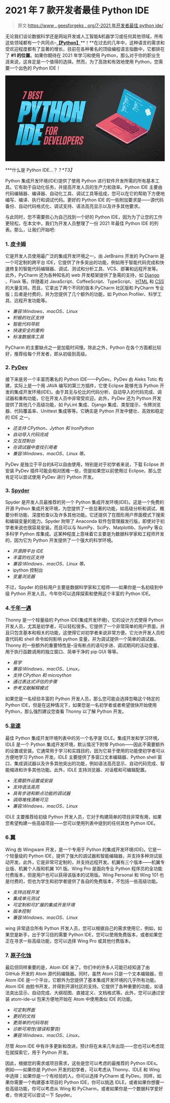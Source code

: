 # 2021 年 7 款开发者最佳 Python IDE

> 原文:[https://www . geesforgeks . org/7-2021 年开发者最佳 python ide/](https://www.geeksforgeeks.org/7-best-python-ide-for-developers-in-2021/)

无论我们谈论数据科学还是网站开发或人工智能&机器学习或任何其他领域，所有这些领域都有一个共同点–[**【Python】**](https://www.geeksforgeeks.org/python-programming-language/)**！**在过去的几年中，这种语言的需求和受欢迎程度都有了显著的增长，目前在各种著名的顶级编程语言指数中，它都排在了 **#1 的位置**。如果你期待在 2021 年学习和使用 Python，那么对于你的职业生涯来说，这肯定是一个值得的选择。然而，为了高效和有效地使用 Python，您需要一个出色的 Python IDE！

![7-Best-Python-IDE-For-Developers-in-2021](img/1a747bb5b60f0c640029e164160c99c4.png)

***什么是 Python IDE…？？**T3】*

Python 集成开发环境(IDE)提供了使用 Python 进行软件开发所需的所有基本工具。它有助于自动化任务，并提高开发人员的生产力和效率。Python IDE 主要由代码编辑器、编译器、自动化工具、调试工具等组成，您可以在它的帮助下方便地编写、编译、执行和调试代码。更好的 Python IDE 的一些附加要求是——源代码备份、自动代码格式化、调试支持、语法高亮显示以及许多其他要求。

与此同时，您不需要担心为自己找到一个好的 Python IDE，因为为了让您的工作更轻松，在本文中，我们为开发人员整理了一份 2021 年最佳 Python IDE 的列表。那么，让我们开始吧:

### 1\. [皮卡姆](https://www.jetbrains.com/pycharm/)

它是开发人员使用最广泛的集成开发环境之一。由 JetBrains 开发的 PyCharm 是一个可定制的跨平台 IDE，它提供了许多突出的功能，例如用于智能代码完成和快速修复的智能代码编辑器、调试、测试和分析工具、VCS、部署和远程开发等。此外，PyCharm 还为各种知名的 web 开发框架提供了急需的支持，如 [Django](https://www.geeksforgeeks.org/django-tutorial/) 、Flask 等。伴随着对 JavaScript、CoffeeScript、TypeScript、 [HTML](https://www.geeksforgeeks.org/html-tutorials/) 和 [CSS](https://www.geeksforgeeks.org/css-tutorials/) 的大量支持。而且，它拿出了两个不同的版本:PyCharm 社区版和 PyCharm 专业版；后者是付费的，并为您提供了几个额外的功能，如 Python Profiler、科学工具、远程开发功能等。

*   *兼容:Windows、macOS、Linux*
*   *积极的社区支持*
*   *智能代码导航*
*   *快速安全的重构*
*   *标准数据库工具*

PyCharm 的主要缺点之一是加载时间慢。除此之外，Python 在各个方面都比较好，推荐给每个开发者，即从初级到高级。

### 2. [PyDev](https://www.pydev.org/)

接下来是另一个丰富而著名的 Python IDE——PyDev。PyDev 由 Aleks Totic 构建，实际上是一个用 JAVA 编写的第三方插件，它使 Eclipse 能够充当 Python 开发的集成开发环境(IDE)。由于其无与伦比的代码分析、自动导入的代码完成、调试器和重构功能，它在开发人员中非常受欢迎。此外，PyDev 还为 Python 开发提供了其他几个高级功能，如 PyLint 集成、Django 集成、类型提示、令牌浏览器、代码覆盖率、Unittest 集成等等。它确实是 Python 开发中健壮、高效和稳定的 IDE 之一。

*   *还支持 CPython、Jython 和 IronPython*
*   *自动导入代码完成*
*   *交互控制台*
*   *在调试器中查找引用者*
*   *兼容:Windows、macOS、Linux 等。*

PyDev 是独立于平台的&可以自由使用，特别是对于初学者来说，下载 Eclipse 并安装 PyDev 插件可能会相对困难一些，但是如果您以前使用过 Eclipse，那么您肯定可以尝试使用 PyDev 进行 Python 开发。

### 3. [Spyder](https://www.spyder-ide.org/)

Spyder 是开发人员最推荐的另一个 Python 集成开发环境(IDE)。这是一个免费的开源 Python 集成开发环境，为您提供了一些显著的功能，如高级分析和调试、概要分析功能、深度检查以及许多其他功能。它还提供了在图形用户界面模式下搜索和编辑变量的能力。Spyder 附带了 Anaconda 软件包管理器发行版，即使对于初学者来说也很容易安装。而且可以与 NumPy、SciPy、Matplotlib、SymPy 等众多科学 Python 库集成。这某种程度上意味着它主要是为数据科学家和工程师开发的，因为它为 Python 开发提供了一个强大的科学环境。

*   *开源跨平台 IDE*
*   *丰富的社区支持*
*   *兼容:Windows、macOS、Linux 等。*
*   ipython 控制台
*   *变量浏览器*

不过，Spyder 的目标用户主要是数据科学家和工程师——如果你是一名初级到中级 Python 开发人员，今年你可以选择探索和使用这个丰富的 Python IDE。

### 4.[千年一遇](https://thonny.org/)

Thonny 是一个轻量级的 Python IDE(集成开发环境)，它的设计方式使得 Python 开发人员，尤其是初学者，可以轻松很多。它提供了一个非常简单的用户界面，并且只包含基本和相关的功能，这使得它对初学者来说非常方便。它允许开发人员检查代码和 shell 命令如何影响 python 变量，并为调试提供一个简单的调试器。Thonny 的一些额外的重要特性是–没有断点的语句步进、调试期间的活动变量、用于执行函数调用的独立窗口、简单干净的 pip GUI 等等。

*   *易学*
*   *兼容:Windows、macOS、Linux。*
*   *支持 CPython 和 microython*
*   *通过表达式评估的步骤*
*   *参考文献解释模式*

如果您是一名经验丰富的 Python 开发人员，那么您可能会选择忽略这个特定的 Python IDE，但是在这种情况下，如果您是一名初学者或者希望很快开始使用 Python，那么强烈建议您查看 Thonny 以了解 Python 开发。

### 5.[怠速](https://docs.python.org/3/library/idle.html)

最佳 Python 集成开发环境列表中的另一个名字是 IDLE。集成开发和学习环境，IDLE 是一个 Python 集成开发环境，默认情况下附带 Python——因此不需要额外的设置或安装。它通常用于学习和实践目的，因为它易于使用的功能使初学者可以方便地学习 Python 开发。IDLE 主要提供了多窗口文本编辑器、Python shell 窗口、集成调试器以及许多其他突出的功能，例如语法高亮显示、自动代码完成、智能缩进和许多其他功能。此外，IDLE 支持浏览器、对话框和可编辑配置。

*   *无需额外设置或安装*
*   *支持语法高亮*
*   *具有步进和断点功能的调试器*
*   *调用堆栈清晰可见*
*   *兼容:Windows、macOS、Linux*

IDLE 主要推荐给初级 Python 开发人员，它对于构建简单的项目非常有用，如果您希望构建一些高级项目——您可以使用列表中提到的任何其他 Python IDE。

### 6.[翼](https://wingware.com/)

Wing 由 Wingware 开发，是一个专用于 Python 的集成开发环境(IDE)。它是一个轻量级的 Python IDE，提供了强大的调试器和智能编辑器，并支持多种测试驱动开发。此外，它是非常可定制的，并支持远程开发。机翼有三个版本——机翼专业版、机翼个人版和机翼 101 版。Wing Pro 是面向专业 Python 程序员的全功能付费版本，但是用户也可以获得该版本的试用版。Wing Personal 和 Wing 101 也是付费的，但也为学生和初学者提供了各自的免费版本，不包括一些高级功能。

*   *支持远程开发*
*   *集成单元测试*
*   *可定制和可扩展的集成开发环境*
*   *版本控制*
*   *兼容:Windows、macOS、Linux*

wing 非常适合所有 Python 开发人员，您可以根据自己的需求使用它，例如，如果您是新手，出于学习目的需要 Python IDE，您可以使用免费版本，或者如果您正在寻求一些高级功能，您可以选择 Wing Pro 或其他付费版本。

### 7\. [原子化蚀](https://ide.atom.io/)

最后但同样重要的是，Atom IDE 来了。你们中的许多人可能已经知道了由 GitHub 开发的 Atom 源代码编辑器。同时，虽然 Atom 只是一个文本编辑器，但 Atom IDE 是一个平台，它额外为您提供了基本集成开发环境的几乎所有功能。Atom IDE 由脸书开发，并得到开源社区的支持。它提供了各种重要的功能，如语法突出显示、自动完成、大纲视图、直接定义、文档格式等。此外，您可以通过安装 atom-ide-ui 包来方便地开始在 Atom 中使用类似 IDE 的功能。

*   *可定制界面*
*   *更好的文档*
*   *更简单的代码导航*
*   *诊断可用性(错误和警告)*
*   *兼容:Windows、macOS、Linux。*

尽管 Atom IDE 中有许多更新和改进，预计将在未来几年出现——您也可以考虑现在就探索它，用于 Python 开发。

因此，根据您的需求或项目需求，这些是您可以考虑的最推荐的 Python IDEs。例如——如果你是 Python 开发的初学者，可以考虑从 Thonny、IDLE 和 Wing 中选择；如果你是一个有经验的人，你可以选择 PyCharm 或 PyDev。同样，如果你需要一个构建基本项目的 Python IDE，你可以挑选 IDLE，或者如果你想要一些高级功能，你可以考虑从 Wing 和 PyCharm，或者如果你是一个数据科学爱好者，你肯定可以尝试一下 Spyder。